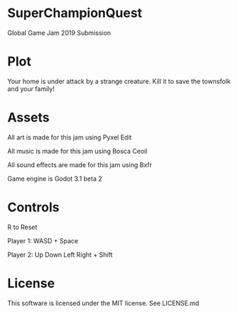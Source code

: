 # SuperChampionQuest
Global Game Jam 2019 Submission

# Plot

Your home is under attack by a strange creature. Kill it to save the townsfolk and your family!

# Assets

All art is made for this jam using Pyxel Edit

All music is made for this jam using Bosca Ceoil

All sound effects are made for this jam using Bxfr

Game engine is Godot 3.1 beta 2

# Controls

R to Reset

Player 1: WASD + Space

Player 2: Up Down Left Right + Shift

# License

This software is licensed under the MIT license. See LICENSE.md
